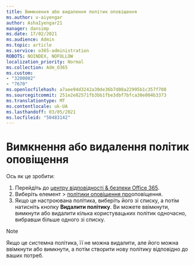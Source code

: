 ```yaml
---
title: Вимкнення або видалення політик оповіщення
ms.author: v-aiyengar
author: AshaIyengar21
manager: dansimp
ms.date: 17/02/2021
ms.audience: Admin
ms.topic: article
ms.service: o365-administration
ROBOTS: NOINDEX, NOFOLLOW
localization_priority: Normal
ms.collection: Adm_O365
ms.custom:
- "3200002"
- "7670"
ms.openlocfilehash: a7aee94d3242a30de36b7d08a22995b1c357f708
ms.sourcegitcommit: 251e2e82571fb3bb1fbe3dbf7bfca30e004b3373
ms.translationtype: MT
ms.contentlocale: uk-UA
ms.lasthandoff: 03/05/2021
ms.locfileid: "50483142"
---
```

# <a name="turn-off-or-delete-alert-policies"></a>Вимкнення або видалення політик оповіщення

Ось як це зробити:

1. Перейдіть до [центру відповідності & безпеки Office 365](https://go.microsoft.com/fwlink/p/?linkid=2077143).
1. Виберіть елемент  >  [політики оповіщення про](https://go.microsoft.com/fwlink/?linkid=2103208)оповіщення.
1. Якщо це настроювана політика, виберіть його зі списку, а потім натисніть кнопку **Видалити політику**. Ви можете ввімкнути, вимкнути або видалити кілька користувацьких політик одночасно, вибравши більше одного зі списку.

> [!NOTE]
> Якщо це системна політика, її не можна видалити, але його можна ввімкнути або вимкнути, а потім створити нову політику відповідно до ваших потреб.
